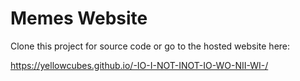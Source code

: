 # Memes Website

Clone this project for source code or go to the hosted website here:

https://yellowcubes.github.io/-IO-I-NOT-INOT-IO-WO-NII-WI-/
